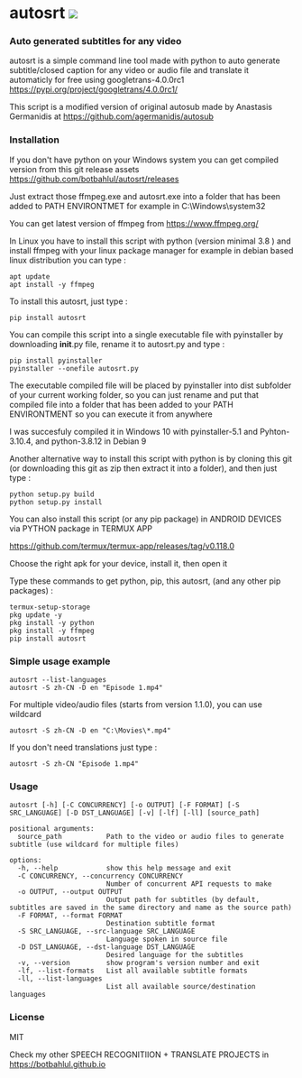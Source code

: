 # autosrt <a href="https://pypi.python.org/pypi/autosrt"><img src="https://img.shields.io/pypi/v/autosrt.svg"></img></a>
  
### Auto generated subtitles for any video
autosrt is a simple command line tool made with python to auto generate subtitle/closed caption for any video or audio file and translate it automaticly for free using googletrans-4.0.0rc1 https://pypi.org/project/googletrans/4.0.0rc1/

This script is a modified version of original autosub made by Anastasis Germanidis at https://github.com/agermanidis/autosub

### Installation
If you don't have python on your Windows system you can get compiled version from this git release assets
https://github.com/botbahlul/autosrt/releases

Just extract those ffmpeg.exe and autosrt.exe into a folder that has been added to PATH ENVIRONTMET for example in C:\Windows\system32

You can get latest version of ffmpeg from https://www.ffmpeg.org/

In Linux you have to install this script with python (version minimal 3.8 ) and install ffmpeg with your linux package manager for example in debian based linux distribution you can type :

```
apt update
apt install -y ffmpeg
```

To install this autosrt, just type :
```
pip install autosrt
```

You can compile this script into a single executable file with pyinstaller by downloading __init__.py file, rename it to autosrt.py and type :
```
pip install pyinstaller
pyinstaller --onefile autosrt.py
```

The executable compiled file will be placed by pyinstaller into dist subfolder of your current working folder, so you can just rename and put that compiled file into a folder that has been added to your PATH ENVIRONTMENT so you can execute it from anywhere

I was succesfuly compiled it in Windows 10 with pyinstaller-5.1 and Pyhton-3.10.4, and python-3.8.12 in Debian 9

Another alternative way to install this script with python is by cloning this git (or downloading this git as zip then extract it into a folder), and then just type :

```
python setup.py build
python setup.py install
```

You can also install this script (or any pip package) in ANDROID DEVICES via PYTHON package in TERMUX APP

https://github.com/termux/termux-app/releases/tag/v0.118.0

Choose the right apk for your device, install it, then open it

Type these commands to get python, pip, this autosrt, (and any other pip packages) :

```
termux-setup-storage
pkg update -y
pkg install -y python
pkg install -y ffmpeg
pip install autosrt
```

### Simple usage example 

```
autosrt --list-languages
autosrt -S zh-CN -D en "Episode 1.mp4"
```

For multiple video/audio files (starts from version 1.1.0), you can use wildcard
```
autosrt -S zh-CN -D en "C:\Movies\*.mp4"
```

If you don't need translations just type :
```
autosrt -S zh-CN "Episode 1.mp4"
```

### Usage

```
autosrt [-h] [-C CONCURRENCY] [-o OUTPUT] [-F FORMAT] [-S SRC_LANGUAGE] [-D DST_LANGUAGE] [-v] [-lf] [-ll] [source_path]

positional arguments:
  source_path           Path to the video or audio files to generate subtitle (use wildcard for multiple files)

options:
  -h, --help            show this help message and exit
  -C CONCURRENCY, --concurrency CONCURRENCY
                        Number of concurrent API requests to make
  -o OUTPUT, --output OUTPUT
                        Output path for subtitles (by default, subtitles are saved in the same directory and name as the source path)
  -F FORMAT, --format FORMAT
                        Destination subtitle format
  -S SRC_LANGUAGE, --src-language SRC_LANGUAGE
                        Language spoken in source file
  -D DST_LANGUAGE, --dst-language DST_LANGUAGE
                        Desired language for the subtitles
  -v, --version         show program's version number and exit
  -lf, --list-formats   List all available subtitle formats
  -ll, --list-languages
                        List all available source/destination languages
```

### License

MIT

Check my other SPEECH RECOGNITIION + TRANSLATE PROJECTS in https://botbahlul.github.io

